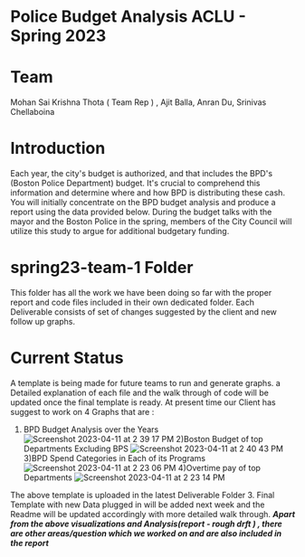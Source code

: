# Police Budget Analysis ACLU - Spring 2023

# Team
Mohan Sai Krishna Thota ( Team Rep ) ,
Ajit Balla,
Anran Du,
Srinivas Chellaboina
# Introduction 
Each year, the city's budget is authorized, and that includes the BPD's (Boston Police Department) budget. It's crucial to comprehend this information and determine where and how BPD is distributing these cash. You will initially concentrate on the BPD budget analysis and produce a report using the data provided below.  During the budget talks with the mayor and the Boston Police in the spring, members of the City Council will utilize this study to argue for additional budgetary funding. 

# spring23-team-1 Folder

This folder has all the work we have been doing so far with the proper report and code files included in their own dedicated folder. Each Deliverable consists of set of changes suggested by the client and new follow up graphs. 

# Current Status

A template is being made for future teams to run and generate graphs. a Detailed explanation of each file and the walk through of code will be updated once the final template is ready. At present time our Client has suggest to work on 4 Graphs that are :
1) BPD Budget Analysis over the Years
![Screenshot 2023-04-11 at 2 39 17 PM](https://user-images.githubusercontent.com/67541968/232135590-7bccd697-b00a-42fc-8d48-019f05878abb.png)
2)Boston Budget of top Departments Excluding BPS
![Screenshot 2023-04-11 at 2 40 43 PM](https://user-images.githubusercontent.com/67541968/232135721-55a1e7dc-eb91-4606-b8c6-28cc7c66066a.png)
3)BPD Spend Categories in Each of its Programs
![Screenshot 2023-04-11 at 2 23 06 PM](https://user-images.githubusercontent.com/67541968/232135839-fff7fd5b-89e7-4726-814d-dc69ec182b37.png)
4)Overtime pay of top Departments
![Screenshot 2023-04-11 at 2 23 14 PM](https://user-images.githubusercontent.com/67541968/232135947-049f48a5-b4e8-4f46-8795-674a91703377.png)

The above template is uploaded in the latest Deliverable Folder 3. Final Template with new Data plugged in will be added next week and the Readme will be updated accordingly with more detailed walk through. 
***Apart from the above visualizations and Analysis(report - rough drft ) , there are other areas/question which we worked on and are also included in the report***
